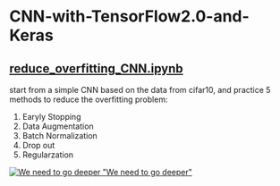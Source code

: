 # CNN-with-TensorFlow2.0-and-Keras

## [reduce_overfitting_CNN.ipynb](https://github.com/objectc/CNN-with-TensorFlow2.0-and-Keras/blob/master/reduce_overfitting_CNN.ipynb) 
start from a simple CNN based on the data from cifar10, and practice 5 methods to reduce the overfitting problem:
1. Earyly Stopping
2. Data Augmentation
3. Batch Normalization
4. Drop out
5. Regularzation

[![We need to go deeper](https://i.kym-cdn.com/photos/images/newsfeed/000/531/557/a88.jpg) "We need to go deeper"](https://knowyourmeme.com/memes/we-need-to-go-deeper)
